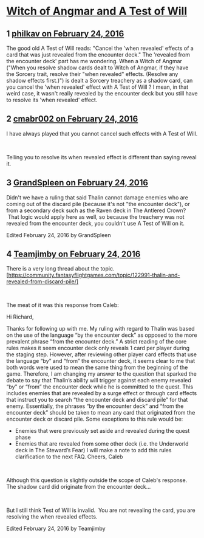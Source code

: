# [Witch of Angmar and A Test of Will](https://community.fantasyflightgames.com/topic/203569-witch-of-angmar-and-a-test-of-will/)

## 1 [philkav on February 24, 2016](https://community.fantasyflightgames.com/topic/203569-witch-of-angmar-and-a-test-of-will/?do=findComment&comment=2069412)

The good old A Test of Will reads: "Cancel the 'when revealed' effects of a card that was just revealed from the encounter deck." The 'revealed from the encounter deck' part has me wondering. When a Witch of Angmar ("When you resolve shadow cards dealt to Witch of Angmar, if they have the Sorcery trait, resolve their "when revealed" effects. (Resolve any shadow effects first.)") is dealt a Sorcery treachery as a shadow card, can you cancel the 'when revealed' effect with A Test of Will ? I mean, in that weird case, it wasn't really revealed by the encounter deck but you still have to resolve its 'when revealed' effect.

## 2 [cmabr002 on February 24, 2016](https://community.fantasyflightgames.com/topic/203569-witch-of-angmar-and-a-test-of-will/?do=findComment&comment=2069448)

I have always played that you cannot cancel such effects with A Test of Will.

 

Telling you to resolve its when revealed effect is different than saying reveal it.

## 3 [GrandSpleen on February 24, 2016](https://community.fantasyflightgames.com/topic/203569-witch-of-angmar-and-a-test-of-will/?do=findComment&comment=2069492)

Didn't we have a ruling that said Thalin cannot damage enemies who are coming out of the discard pile (because it's not "the encounter deck"), or from a secondary deck such as the Raven deck in The Antlered Crown?  That logic would apply here as well, so because the treachery was not revealed from the encounter deck, you couldn't use A Test of Will on it.

Edited February 24, 2016 by GrandSpleen

## 4 [Teamjimby on February 24, 2016](https://community.fantasyflightgames.com/topic/203569-witch-of-angmar-and-a-test-of-will/?do=findComment&comment=2069615)

There is a very long thread about the topic. [https://community.fantasyflightgames.com/topic/122991-thalin-and-revealed-from-discard-pile/]

 

The meat of it was this response from Caleb:

Hi Richard,

Thanks for following up with me.
My ruling with regard to Thalin was based on the use of the language “by the encounter deck” as opposed to the more prevalent phrase “from the encounter deck.” A strict reading of the core rules makes it seem encounter deck only reveals 1 card per player during the staging step. However, after reviewing other player card effects that use the language “by” and “from” the encounter deck, it seems clear to me that both words were used to mean the same thing from the beginning of the game.
Therefore, I am changing my answer to the question that sparked the debate to say that Thalin’s ability will trigger against each enemy revealed “by” or “from” the encounter deck while he is committed to the quest. This includes enemies that are revealed by a surge effect or through card effects that instruct you to search “the encounter deck and discard pile” for that enemy. Essentially, the phrases “by the encounter deck” and “from the encounter deck” should be taken to mean any card that originated from the encounter deck or discard pile.
Some exceptions to this rule would be:
- Enemies that were previously set aside and revealed during the quest phase
- Enemies that are revealed from some other deck (i.e. the Underworld deck in The Steward’s Fear)
I will make a note to add this rules clarification to the next FAQ.
Cheers,
Caleb

 

Although this question is slightly outside the scope of Caleb's response.  The shadow card did originate from the encounter deck... 

 

But I still think Test of Will is invalid.  You are not revealing the card, you are resolving the when revealed effects.

Edited February 24, 2016 by Teamjimby

